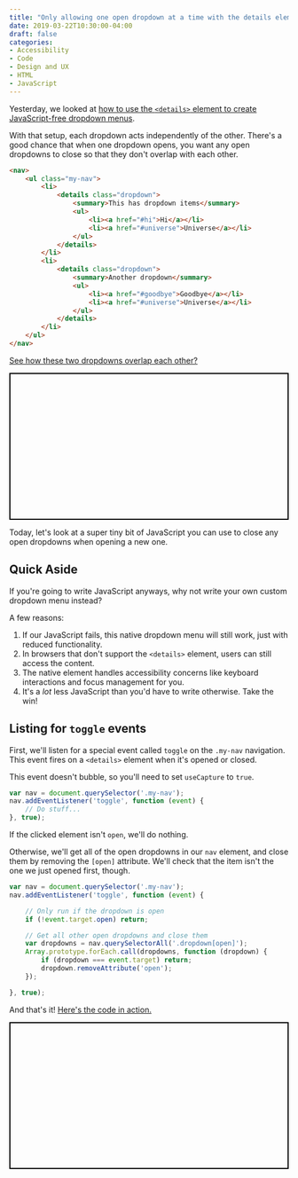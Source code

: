 ```yaml
---
title: "Only allowing one open dropdown at a time with the details element"
date: 2019-03-22T10:30:00-04:00
draft: false
categories:
- Accessibility
- Code
- Design and UX
- HTML
- JavaScript
---
```


Yesterday, we looked at [how to use the `<details>` element to create JavaScript-free dropdown menus](/javascript-free-dropdown-menus/).

With that setup, each dropdown acts independently of the other. There's a good chance that when one dropdown opens, you want any open dropdowns to close so that they don't overlap with each other.

```html
<nav>
	<ul class="my-nav">
		<li>
			<details class="dropdown">
				<summary>This has dropdown items</summary>
				<ul>
					<li><a href="#hi">Hi</a></li>
					<li><a href="#universe">Universe</a></li>
				</ul>
			</details>
		</li>
		<li>
			<details class="dropdown">
				<summary>Another dropdown</summary>
				<ul>
					<li><a href="#goodbye">Goodbye</a></li>
					<li><a href="#universe">Universe</a></li>
				</ul>
			</details>
		</li>
	</ul>
</nav>
```

[See how these two dropdowns overlap each other?](https://codepen.io/cferdinandi/pen/Oqabqz)

<p class="codepen" data-height="265" data-theme-id="0" data-default-tab="result" data-user="cferdinandi" data-slug-hash="Oqabqz" style="height: 265px; box-sizing: border-box; display: flex; align-items: center; justify-content: center; border: 2px solid black; margin: 1em 0; padding: 1em;" data-pen-title="Conflicting dropdowns"></p>

Today, let's look at a super tiny bit of JavaScript you can use to close any open dropdowns when opening a new one.

## Quick Aside

If you're going to write JavaScript anyways, why not write your own custom dropdown menu instead?

A few reasons:

1. If our JavaScript fails, this native dropdown menu will still work, just with reduced functionality.
2. In browsers that don't support the `<details>` element, users can still access the content.
3. The native element handles accessibility concerns like keyboard interactions and focus management for you.
4. It's a *lot* less JavaScript than you'd have to write otherwise. Take the win!

## Listing for `toggle` events

First, we'll listen for a special event called `toggle` on the `.my-nav` navigation. This event fires on a `<details>` element when it's opened or closed.

This event doesn't bubble, so you'll need to set `useCapture` to `true`.

```js
var nav = document.querySelector('.my-nav');
nav.addEventListener('toggle', function (event) {
	// Do stuff...
}, true);
```

If the clicked element isn't `open`, we'll do nothing.

Otherwise, we'll get all of the open dropdowns in our `nav` element, and close them by removing the `[open]` attribute. We'll check that the item isn't the one we just opened first, though.

```js
var nav = document.querySelector('.my-nav');
nav.addEventListener('toggle', function (event) {

	// Only run if the dropdown is open
	if (!event.target.open) return;

	// Get all other open dropdowns and close them
	var dropdowns = nav.querySelectorAll('.dropdown[open]');
	Array.prototype.forEach.call(dropdowns, function (dropdown) {
		if (dropdown === event.target) return;
		dropdown.removeAttribute('open');
	});

}, true);
```

And that's it! [Here's the code in action.](https://codepen.io/cferdinandi/pen/RdqKaj)

<p class="codepen" data-height="265" data-theme-id="0" data-default-tab="result" data-user="cferdinandi" data-slug-hash="RdqKaj" style="height: 265px; box-sizing: border-box; display: flex; align-items: center; justify-content: center; border: 2px solid black; margin: 1em 0; padding: 1em;" data-pen-title="Closing open dropdowns when opening a new one"></p>